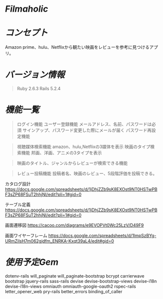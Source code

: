 
# *Filmaholic*

# *コンセプト*
Amazon prime、hulu、Netflixから観たい映画をレビューを参考に見つけるアプリ。

# *バージョン情報*
> Ruby 2.6.3
Rails 5.2.4

# *機能一覧*
 >ログイン機能
 ユーザー登録機能
 メールアドレス、名前、パスワードは必須
 サインアップ、パスワード変更した際にメールが届く
 パスワード再設定機能
 
>視聴媒体検索機能
 amazon、hulu,Netflixの3媒体を表示
映画のタイプ検索機能
邦画、洋画、アニメの3タイプを表示

>映画のタイトル、ジャンルからレビューが検索できる機能

 >レビュー投稿機能
 投稿者名、映画のレビュー、5段階評価を投稿できる。
 
カタログ設計
https://docs.google.com/spreadsheets/d/1jDhjZZb9sK8EXOst9NT0HSTwPBF3sZP68FSuT2hhjNI/edit?pli=1#gid=0

テーブル定義
https://docs.google.com/spreadsheets/d/1jDhjZZb9sK8EXOst9NT0HSTwPBF3sZP68FSuT2hhjNI/edit?pli=1#gid=0

画面遷移図
https://cacoo.com/diagrams/e9EVOPVt0Wc25LzV/D49F9

画面ワイヤーフレーム
https://docs.google.com/spreadsheets/d/1lmpSzBYg-URmZilsH7m062gjdfm_ENRKA-Kxqt39aL4/edit#gid=0

# *使用予定Gem*
dotenv-rails
will_paginate
will_paginate-bootstrap
bcrypt
carrierwave
bootstrap
jquery-rails
sass-rails
devise
devise-bootstrap-views
devise-i18n
devise-i18n-views
omniauth
omniauth-google-oauth2
rspec-rails
letter_opener_web
pry-rails
better_errors
binding_of_caller
